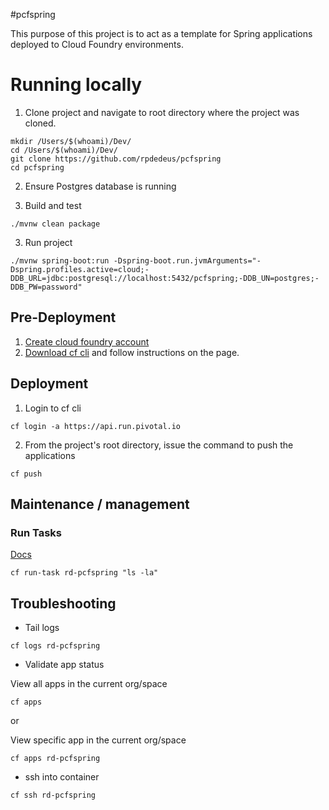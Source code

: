 #pcfspring

This purpose of this project is to act as a template for Spring applications deployed to Cloud Foundry environments.

# Running locally

1. Clone project and navigate to root directory where the project was cloned.

```none
mkdir /Users/$(whoami)/Dev/
cd /Users/$(whoami)/Dev/
git clone https://github.com/rpdedeus/pcfspring
cd pcfspring
```

2. Ensure Postgres database is running

3. Build and test

```none
./mvnw clean package
```

3. Run project

```none
./mvnw spring-boot:run -Dspring-boot.run.jvmArguments="-Dspring.profiles.active=cloud;-DDB_URL=jdbc:postgresql://localhost:5432/pcfspring;-DDB_UN=postgres;-DDB_PW=password"
```

##  Pre-Deployment

1. [Create cloud foundry account](https://login.run.pivotal.io/login)
2. [Download cf cli](https://console.run.pivotal.io/tools) and follow instructions on the page.


## Deployment

1. Login to cf cli

```
cf login -a https://api.run.pivotal.io
```

2. From the project's root directory, issue the command to push the applications

```
cf push
```

## Maintenance / management

### Run Tasks
[Docs](https://docs.cloudfoundry.org/devguide/using-tasks.html)

```
cf run-task rd-pcfspring "ls -la"
```

## Troubleshooting

* Tail logs

```
cf logs rd-pcfspring
```

* Validate app status

View all apps in the current org/space

```
cf apps
```

or  

View specific app in the current org/space

```
cf apps rd-pcfspring
```

* ssh into container

```
cf ssh rd-pcfspring
```
